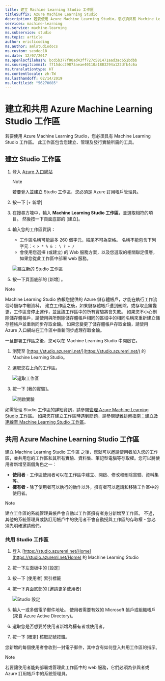 ```yaml
---
title: 建立 Machine Learning Studio 工作區
titleSuffix: Azure Machine Learning Studio
description: 若要使用 Azure Machine Learning Studio，您必須具有 Machine Learning Studio 工作區。 此工作區包含您建立、管理及發行實驗所需的工具。
services: machine-learning
ms.service: machine-learning
ms.subservice: studio
ms.topic: article
author: ericlicoding
ms.author: amlstudiodocs
ms.custom: seodec18
ms.date: 12/07/2017
ms.openlocfilehash: bcd5b377f00ad43ff727c581471aad3ac651bdbb
ms.sourcegitcommit: f715dcc29873aeae40110a1803294a122dfb4c6a
ms.translationtype: HT
ms.contentlocale: zh-TW
ms.lasthandoff: 02/14/2019
ms.locfileid: "56270085"
---
```

# <a name="create-and-share-an-azure-machine-learning-studio-workspace"></a>建立和共用 Azure Machine Learning Studio 工作區

若要使用 Azure Machine Learning Studio，您必須具有 Machine Learning Studio 工作區。 此工作區包含您建立、管理及發行實驗所需的工具。

## <a name="create-a-studio-workspace"></a>建立 Studio 工作區

1. 登入 [Azure 入口網站](https://portal.azure.com/)

    > [!NOTE]
    > 若要登入並建立 Studio 工作區，您必須是 Azure 訂用帳戶管理員。 
    >
    > 

2. 按一下 [+ 新增]

3. 在搜尋方塊中，輸入 **Machine Learning Studio 工作區**，並選取相符的項目。 然後按一下頁面底部的 [建立]。

4. 輸入您的工作區資訊：

    - 工作區名稱可能最多 260 個字元，結尾不可為空格。 名稱不能包含下列字元︰`< > * % & : \ ? + /`
    - 會使用您選擇 (或建立) 的 Web 服務方案，以及您選取的相關聯定價層，如果您從此工作區中部署 web 服務。

    ![建立新的 Studio 工作區](./media/create-workspace/create-new-workspace.png)

5. 按一下頁面底部的 [新增] 。

> [!NOTE]
> Machine Learning Studio 依賴您提供的 Azure 儲存體帳戶，才能在執行工作流程時儲存中繼資料。 建立工作區之後，如果儲存體帳戶遭到刪除，或存取金鑰變更，工作區會停止運作，並且該工作區中的所有實驗將會失敗。
如果您不小心刪除儲存體帳戶，請使用與所刪除儲存體帳戶相同的區域中的相同名稱來重新建立儲存體帳戶並重新同步存取金鑰。 如果您變更了儲存體帳戶存取金鑰，請使用 Azure 入口網站在工作區中重新同步處理存取金鑰。

一旦部署工作區之後，您可以在 Machine Learning Studio 中開啟它。

1. 瀏覽至 [https://studio.azureml.net/](https://studio.azureml.net/) 的 Machine Learning Studio。

2. 選取您右上角的工作區。

    ![選取工作區](./media/create-workspace/open-workspace.png)

3. 按一下 [我的實驗]。

    ![開啟實驗](./media/create-workspace/my-experiments.png)

如需管理 Studio 工作區的詳細資訊，請參閱[管理 Azure Machine Learning Studio 工作區](manage-workspace.md)。
如果您在建立工作區時遇到問題，請參閱[疑難排解指南：建立及連線至 Machine Learning Studio 工作區](troubleshooting-creating-ml-workspace.md)。


## <a name="share-an-azure-machine-learning-studio-workspace"></a>共用 Azure Machine Learning Studio 工作區
建立 Machine Learning Studio 工作區 之後，您就可以邀請使用者加入您的工作區，並共用您的工作區和其所有實驗、資料集、筆記型電腦等存取權。您可以將使用者新增至兩個角色之一︰

* **使用者** - 工作區使用者可以在工作區中建立、開啟、修改和刪除實驗、資料集等。
* **擁有者** - 除了使用者可以執行的動作以外，擁有者可以邀請和移除工作區中的使用者。

> [!NOTE]
> 建立工作區的系統管理員帳戶會自動以工作區擁有者身分新增至工作區。 不過，其他的系統管理員或該訂用帳戶中的使用者不會自動授與工作區的存取權 - 您必須先明確邀請他們。
> 
> 

### <a name="to-share-a-studio-workspace"></a>共用 Studio 工作區

1. 登入 [https://studio.azureml.net/Home](https://studio.azureml.net/Home) 的 Machine Learning Studio

2. 按一下左面板中的 [設定]

3. 按一下 [使用者] 索引標籤

4. 按一下頁面底部的 [邀請更多使用者]

    ![Studio 設定](./media/create-workspace/settings.png)

5. 輸入一或多個電子郵件地址。 使用者需要有效的 Microsoft 帳戶或組織帳戶 (來自 Azure Active Directory)。

6. 選取您是否想要將使用者新增為擁有者或使用者。

7. 按一下 [確定] 核取記號按鈕。

您新增的每個使用者會收到一封電子郵件，其中含有如何登入共用工作區的指示。

> [!NOTE]
> 若要讓使用者能夠部署或管理此工作區中的 web 服務，它們必須為參與者或 Azure 訂用帳戶中的系統管理員。 



